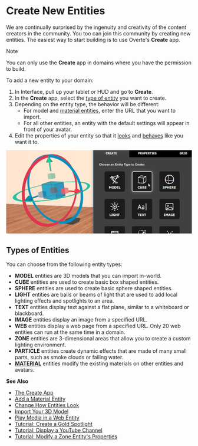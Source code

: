 # Create New Entities

We are continually surprised by the ingenuity and creativity of the content creators in the community. You too can join this community by creating new entities. The easiest way to start building is to use Overte's **Create** app.

<div class="admonition note">
    <p class="admonition-title">Note</p>
    <p>You can only use the <strong>Create</strong> app in domains where you have the permission to build. </p>
</div>

To add a new entity to your domain: 
1. In Interface, pull up your tablet or HUD and go to **Create**.
2. In the **Create** app, select the [type of entity](#types-of-entities) you want to create.
3. Depending on the entity type, the behavior will be different:  
	* For model and [material entities](material-entity), enter the URL that you want to import.
	* For all other entities, an entity with the default settings will appear in front of your avatar.
4. Edit the properties of your entity so that it [looks](entity-appearance) and [behaves](entity-behavior) like you want it to.

![](_images/add-cube.png)

## Types of Entities
You can choose from the following entity types:

* **MODEL** entities are 3D models that you can import in-world.
* **CUBE** entities are used to create basic box shaped entities.
* **SPHERE** entities are used to create basic sphere shaped entities.
* **LIGHT** entities are balls or beams of light that are used to add local lighting effects and spotlights to an area.
* **TEXT** entities display text against a flat plane, similar to a whiteboard or blackboard.
* **IMAGE** entities display an image from a specified URL.
* **WEB** entities display a web page from a specified URL. Only 20 web entities can run at the same time in a domain. 
* **ZONE** entities are 3-dimensional areas that allow you to create a custom lighting environment.
* **PARTICLE** entities create dynamic effects that are made of many small parts, such as smoke clouds or falling water.
* **[MATERIAL](material-entity)** entities modify the existing materials on other entities and avatars.



**See Also**

+ [The Create App](../tools.html#the-create-app)
+ [Add a Material Entity](material-entity)
+ [Change How Entities Look](entity-appearance)
+ [Import Your 3D Model](../3d-models/import-model)
+ [Play Media in a Web Entity](web-entity-media)
+ [Tutorial: Create a Gold Spotlight](create-spotlight)
+ [Tutorial: Display a YouTube Channel](display-youtube)
+ [Tutorial: Modify a Zone Entity's Properties](zone-tutorial)

  
